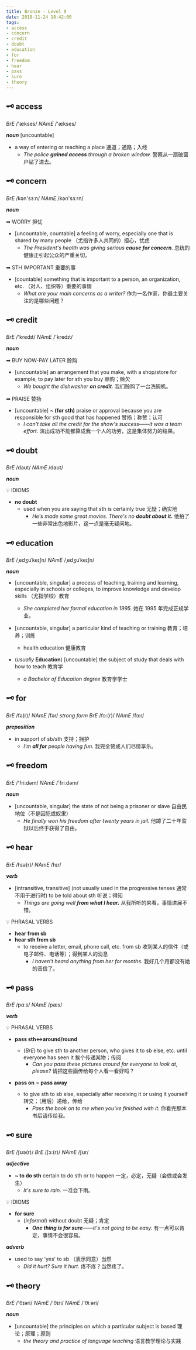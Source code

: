 ```yaml
---
title: Bronze - Level 9
date: 2018-11-24 18:42:00
tags:
- access
- concern
- credit
- doubt
- education
- for
- freedom
- hear
- pass
- sure
- theory
---
```


## 🗝 access

_BrE_ /'ækses/
_NAmE_ /'ækses/

_**noun**_ [uncountable]

- a way of entering or reaching a place 通道；通路；入经
  - _The police **gained access** through a broken window._
    警察从一扇破窗户钻了进去。

## 🗝 concern

_BrE_ /kən'sɜːn/
_NAmE_ /kən'sɜːrn/

_**noun**_

➡ WORRY 担忧

- [uncountable, countable] a feeling of worry, especially one that is shared by many people （尤指许多人共同的）担心，忧虑
  - _The President's health was giving serious **cause for concern**._
    总统的健康正引起公众的严重关切。

➡ STH IMPORTANT 重要的事

- [countable] something that is important to a person, an organization, etc. （对人、组织等）重要的事情
  - _What are your main concerns as a writer?_
    作为一名作家，你最主要关注的是哪些问题？

## 🗝 credit

_BrE_ /'kredɪt/
_NAmE_ /'kredɪt/

_**noun**_

➡ BUY NOW-PAY LATER 赊购

- [uncountable] an arrangement that you make, with a shop/store for example, to pay later for sth you buy 赊购；赊欠
  - _We bought the dishwasher **on credit**._
    我们赊购了一台洗碗机。

➡ PRAISE 赞扬

- [uncountable] **~ (for sth)** praise or approval because you are responsible for sth good that has happened 赞扬；称赞；认可
  - _I can't take all the credit for the show's success——it was a team effort._
    演出成功不能都算成我一个人的功劳，这是集体努力的结果。

## 🗝 doubt

_BrE_ /daʊt/
_NAmE_ /daʊt/

_**noun**_

💡 IDIOMS

- **no doubt**
  - used when you are saying that sth is certainly true 无疑；确实地
    - _He's made some great movies. There's no **doubt about it.**_
      他拍了一些非常出色地影片，这一点是毫无疑问地。

## 🗝 education

_BrE_ /ˌedʒuˈkeɪʃn/
_NAmE_ /ˌedʒuˈkeɪʃn/

_**noun**_

- [uncountable, singular] a process of teaching, training and learning, especially in schools or colleges, to improve knowledge and develop skills （尤指学校）教育
  - _She completed her formal education in 1995._
    她在 1995 年完成正规学业。

- [uncountable, singular] a particular kind of teaching or training 教育；培养；训练
  - health education
    健康教育

- (_usually_ **Education**) [uncountable] the subject of study that deals with how to teach 教育学
  - _a Bachelor of Education degree_
    教育学学士

## 🗝 for

_BrE_ /fə(r)/
_NAmE_ /fər/
_strong form_
_BrE_ /fɔ:(r)/
_NAmE_ /fɔ:r/

_**preposition**_

- in support of sb/sth 支持；拥护
  - _I'm **all for** people having fun._
    我完全赞成人们尽情享乐。

## 🗝 freedom

_BrE_ /'friːdəm/
_NAmE_ /'friːdəm/

_**noun**_

- [uncountable, singular] the state of not being a prisoner or slave 自由民地位（不是囚犯或奴隶）
  - _He finally won his freedom after twenty years in jail._
    他蹲了二十年监狱以后终于获得了自由。

## 🗝 hear

_BrE_ /hɪə(r)/
_NAmE_ /hɪr/

_**verb**_

- [intransitive, transitive] \(not usually used in the progressive tenses 通常不用于进行时) to be told about sth 听说；得知
  - _Things are going well **from what I hear.**_
    从我所听的来看，事情进展不错。

💡 PHRASAL VERBS

- **hear from sb**
- **hear sth from sb**
  - to receive a letter, email, phone call, etc. from sb 收到某人的信件（或电子邮件、电话等）；得到某人的消息
    - _I haven't heard anything from her for months._
      我好几个月都没有她的音信了。

## 🗝 pass

_BrE_ /pɑːs/
_NAmE_ /pæs/

_**verb**_

💡 PHRASAL VERBS

- **pass sth↔around/round**
  - (_BrE_) to give sth to another person, who gives it to sb else, etc. until everyone has seen it 挨个传递某物；传阅
    - _Can you pass these pictures around for everyone to look at, please?_
      请把这些画传给每个人看一看好吗？

- **pass on** = **pass away**
  - to give sth to sb else, especially after receiving it or using it yourself 转交；（用后）递给，传给
    - _Pass the book on to me when you've finished with it._
      你看完那本书后请传给我。

## 🗝 sure

_BrE_ /ʃʊə(r)/
_BrE_ /ʃɔ:(r)/
_NAmE_ /ʃʊr/

_**adjective**_

- **~ to do sth** certain to do sth or to happen 一定，必定，无疑（会做或会发生）
  - _It's sure to rain._
    一准会下雨。

💡 IDIOMS

- **for sure**
  - (_informal_) without doubt 无疑；肯定
    - _**One thing is for sure**——it's not going to be easy._
      有一点可以肯定，事情不会很容易。

_**adverb**_

- used to say 'yes' to sb （表示同意）当然
  - _Did it hurt? Sure it hurt._
    疼不疼？当然疼了。

## 🗝 theory

_BrE_ /'θɪəri/
_NAmE_ /'θɪri/
_NAmE_ /'θiːəri/

_**noun**_

- [uncountable] the principles on which a particular subject is based 理论；原理；原则
  - _the theory and practice of language teaching_
    语言教学理论与实践